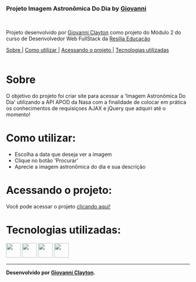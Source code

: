 <br />
<p allign="center">


  <h3 allign="center">Projeto Imagem Astronômica Do Dia by <a href="https://github.com/Gclayton0207">Giovanni</a></h3>
 <br />
  <p allign="center">
     Projeto desenvolvido por <a class="credits" href="https://www.linkedin.com/in/giovanni-clayton/" target="_blank">Giovanni Clayton</a> como projeto do Módulo 2 do curso de Desenvolvedor Web FullStack da <a class="credits" href="https://www.resilia.com.br" target="_blank">Resilia Educação</a>
      <p allign="center">
  <a href="#sobre"> Sobre </a> |
  <a href="#historia"> Como utilizar </a> |
  <a href="#rodando-o-projeto"> Acessando o projeto </a> |  
  <a href="#tecnologias-utilizadas"> Tecnologias utilizadas </a>      
       <br />
    <br />
    <h1 allign="center">
   
 </h1>
  </p>
</p>

# Sobre

O objetivo do projeto foi criar site para acessar a 'Imagem Astronômica Do Dia' utilizando a API APOD da Nasa com a finalidade de colocar em prática os conhecimentos de requisiçoes AJAX e jQuery que adquiri até o momento!

# Como utilizar:

- Escolha a data que deseja ver a imagem
- Clique no botão 'Procurar'
- Aprecie a imagem astronômica do dia e sua descrição

# Acessando o projeto:

Você pode acessar o projeto <a href="https://gclayton0207.github.io/NASA_APOD/"> clicando aqui! </a>

# Tecnologias utilizadas:

<p allign="center">
<img src="https://cdn.jsdelivr.net/gh/devicons/devicon/icons/html5/html5-original.svg" height="40" width="40" /> <img src="https://cdn.jsdelivr.net/gh/devicons/devicon/icons/css3/css3-original.svg" height="40" width="40" /> <img src="https://cdn.jsdelivr.net/gh/devicons/devicon/icons/javascript/javascript-plain.svg" height="40" width="40" /> <a href='https://jquery.com' target='_blank'><img src="https://cdn.jsdelivr.net/gh/devicons/devicon/icons/jquery/jquery-plain-wordmark.svg" height="40" width="40" /></a>
</p>

---

**Desenvolvido por [Giovanni Clayton](https://www.linkedin.com/in/giovanni-clayton/).**
